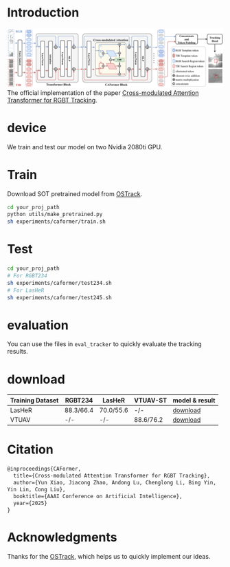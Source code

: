 

# Introduction
![img](./imgs/framework.png)
The official implementation of the paper [Cross-modulated Attention Transformer for RGBT Tracking]().

# device
We train and test our model on two Nvidia 2080ti GPU.

# Train

Download SOT pretrained model from [OSTrack](https://github.com/botaoye/OSTrack).
```bash
cd your_proj_path
python utils/make_pretrained.py
sh experiments/caformer/train.sh
```

# Test

```bash
cd your_proj_path
# For RGBT234
sh experiments/caformer/test234.sh
# For LasHeR
sh experiments/caformer/test245.sh
```

# evaluation

You can use the files in `eval_tracker` to quickly evaluate the tracking results.

# download

Training Dataset | RGBT234 | LasHeR | VTUAV-ST | model & result
---|---|---|---|---
LasHeR | 88.3/66.4 | 70.0/55.6| -/- | [download](https://pan.baidu.com/s/1OMl8FgIJF-8DUPu26auQCg?pwd=catp)
VTUAV  | -/-      | -/- | 88.6/76.2 | [download](https://pan.baidu.com/s/1OMl8FgIJF-8DUPu26auQCg?pwd=catp)

# Citation
```
@inproceedings{CAFormer,
  title={Cross-modulated Attention Transformer for RGBT Tracking},
  author={Yun Xiao, Jiacong Zhao, Andong Lu, Chenglong Li, Bing Yin, Yin Lin, Cong Liu},
  booktitle={AAAI Conference on Artificial Intelligence},
  year={2025}
}
```

# Acknowledgments
Thanks for the [OSTrack](https://github.com/botaoye/OSTrack), which helps us to quickly implement our ideas.
